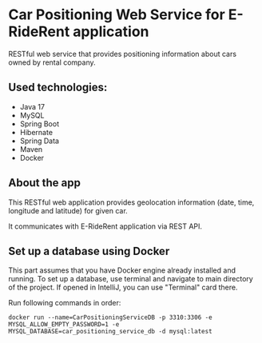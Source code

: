 # Car Positioning Web Service for E-RideRent application
RESTful web service that provides positioning information about cars owned by rental company.

## Used technologies:
* Java 17
* MySQL
* Spring Boot
* Hibernate
* Spring Data
* Maven
* Docker

## About the app
<p>
This RESTful web application provides geolocation information (date, time, longitude and latitude) for given 
car.
</p>
<p>
It communicates with E-RideRent application via REST API.
</p>

## Set up a database using Docker
<p>
This part assumes that you have Docker engine already installed and running.
To set up a database, use terminal and navigate to main directory of the project. If opened in IntelliJ, you can use "Terminal"
card there.
</p>
<p>
Run following commands in order:
</p>

````
docker run --name=CarPositioningServiceDB -p 3310:3306 -e MYSQL_ALLOW_EMPTY_PASSWORD=1 -e MYSQL_DATABASE=car_positioning_service_db -d mysql:latest
````